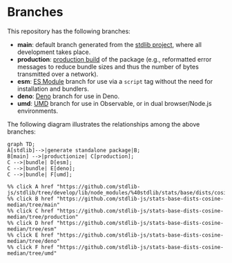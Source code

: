 <!--

@license Apache-2.0

Copyright (c) 2022 The Stdlib Authors.

Licensed under the Apache License, Version 2.0 (the "License");
you may not use this file except in compliance with the License.
You may obtain a copy of the License at

    http://www.apache.org/licenses/LICENSE-2.0

Unless required by applicable law or agreed to in writing, software
distributed under the License is distributed on an "AS IS" BASIS,
WITHOUT WARRANTIES OR CONDITIONS OF ANY KIND, either express or implied.
See the License for the specific language governing permissions and
limitations under the License.

-->

# Branches

This repository has the following branches:

-   **main**: default branch generated from the [stdlib project][stdlib-url], where all development takes place.
-   **production**: [production build][production-url] of the package (e.g., reformatted error messages to reduce bundle sizes and thus the number of bytes transmitted over a network).
-   **esm**: [ES Module][esm-url] branch for use via a `script` tag without the need for installation and bundlers.
-   **deno**: [Deno][deno-url] branch for use in Deno.
-   **umd**: [UMD][umd-url] branch for use in Observable, or in dual browser/Node.js environments.

The following diagram illustrates the relationships among the above branches:

```mermaid
graph TD;
A[stdlib]-->|generate standalone package|B;
B[main] -->|productionize| C[production];
C -->|bundle| D[esm];
C -->|bundle| E[deno];
C -->|bundle| F[umd];

%% click A href "https://github.com/stdlib-js/stdlib/tree/develop/lib/node_modules/%40stdlib/stats/base/dists/cosine/median"
%% click B href "https://github.com/stdlib-js/stats-base-dists-cosine-median/tree/main"
%% click C href "https://github.com/stdlib-js/stats-base-dists-cosine-median/tree/production"
%% click D href "https://github.com/stdlib-js/stats-base-dists-cosine-median/tree/esm"
%% click E href "https://github.com/stdlib-js/stats-base-dists-cosine-median/tree/deno"
%% click F href "https://github.com/stdlib-js/stats-base-dists-cosine-median/tree/umd"
```

[stdlib-url]: https://github.com/stdlib-js/stdlib/tree/develop/lib/node_modules/%40stdlib/stats/base/dists/cosine/median
[production-url]: https://github.com/stdlib-js/stats-base-dists-cosine-median/tree/production
[deno-url]: https://github.com/stdlib-js/stats-base-dists-cosine-median/tree/deno
[umd-url]: https://github.com/stdlib-js/stats-base-dists-cosine-median/tree/umd
[esm-url]: https://github.com/stdlib-js/stats-base-dists-cosine-median/tree/esm